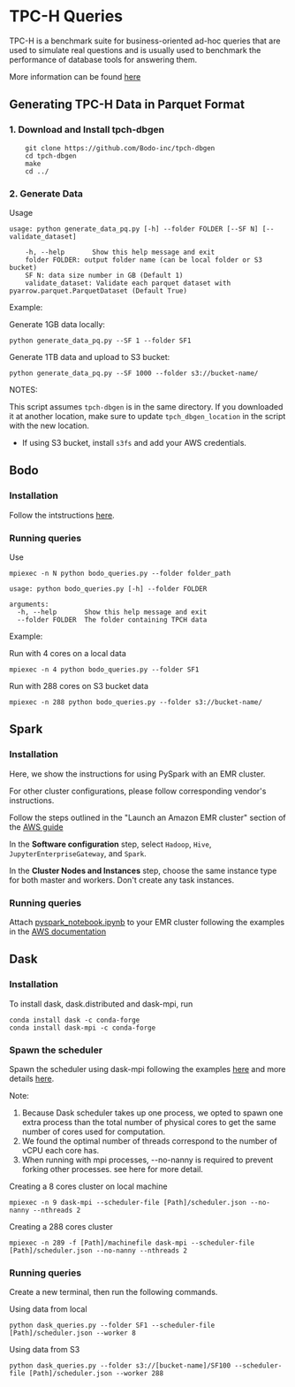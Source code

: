# TPC-H Queries 

TPC-H is a benchmark suite for business-oriented ad-hoc queries that are used to simulate real questions and is usually used to benchmark the performance of database tools for answering them.

More information can be found [here](http://www.tpc.org/tpch/)

## Generating TPC-H Data in Parquet Format

### 1. Download and Install tpch-dbgen

```
    git clone https://github.com/Bodo-inc/tpch-dbgen
    cd tpch-dbgen
    make
    cd ../
```

### 2. Generate Data


Usage

```
usage: python generate_data_pq.py [-h] --folder FOLDER [--SF N] [--validate_dataset]

    -h, --help       Show this help message and exit
    folder FOLDER: output folder name (can be local folder or S3 bucket)
    SF N: data size number in GB (Default 1)
    validate_dataset: Validate each parquet dataset with pyarrow.parquet.ParquetDataset (Default True)
```
Example:

Generate 1GB data locally: 

`python generate_data_pq.py --SF 1 --folder SF1`

Generate 1TB data and upload to S3 bucket: 

`python generate_data_pq.py --SF 1000 --folder s3://bucket-name/`

NOTES:

This script assumes `tpch-dbgen` is in the same directory. If you downloaded it at another location, make sure to update `tpch_dbgen_location` in the script with the new location.

- If using S3 bucket, install `s3fs` and add your AWS credentials.


## Bodo

### Installation

Follow the intstructions [here](https://docs.bodo.ai/dev/source/install.html).

### Running queries

Use 

`mpiexec -n N python bodo_queries.py --folder folder_path`

```
usage: python bodo_queries.py [-h] --folder FOLDER

arguments:
  -h, --help       Show this help message and exit
  --folder FOLDER  The folder containing TPCH data

```
Example:

Run with 4 cores on a local data

`mpiexec -n 4 python bodo_queries.py --folder SF1`

Run with 288 cores on S3 bucket data

`mpiexec -n 288 python bodo_queries.py --folder s3://bucket-name/`

## Spark

### Installation

Here, we show the instructions for using PySpark with an EMR cluster. 

For other cluster configurations, please follow corresponding vendor's instructions.

Follow the steps outlined in the "Launch an Amazon EMR cluster" section of the [AWS guide](https://docs.aws.amazon.com/emr/latest/ManagementGuide/emr-gs-launch-sample-cluster.html)

In the **Software configuration** step, select `Hadoop`, `Hive`, `JupyterEnterpriseGateway`, and `Spark`.

In the **Cluster Nodes and Instances** step, choose the same instance type for both master and workers. Don't create any task instances. 

### Running queries

Attach [pyspark\_notebook.ipynb](./pyspark_notebook.ipynb) to your EMR cluster following the examples in the [AWS documentation](https://docs.aws.amazon.com/emr/latest/ManagementGuide/emr-managed-notebooks-create.html)

## Dask

### Installation

To install dask, dask.distributed and dask-mpi, run

```
conda install dask -c conda-forge
conda install dask-mpi -c conda-forge
```

### Spawn the scheduler


Spawn the scheduler using dask-mpi following the examples [here](https://mpi.dask.org/en/latest/) and more details [here](https://docs.dask.org/en/latest/how-to/deploy-dask/hpc.html).

Note: 
1. Because Dask scheduler takes up one process, we opted to spawn one extra process than the total number of physical cores to get the same number of cores used for computation. 
2. We found the optimal number of threads correspond to the number of vCPU each core has. 
3. When running with mpi processes, --no-nanny is required to prevent forking other processes. see here for more detail.

Creating a 8 cores cluster on local machine

`mpiexec -n 9 dask-mpi --scheduler-file [Path]/scheduler.json --no-nanny --nthreads 2`

Creating a 288 cores cluster 

`mpiexec -n 289 -f [Path]/machinefile dask-mpi --scheduler-file [Path]/scheduler.json --no-nanny --nthreads 2`

### Running queries

Create a new terminal, then run the following commands.

Using data from local

`python dask_queries.py --folder SF1 --scheduler-file [Path]/scheduler.json --worker 8`

Using data from S3

`python dask_queries.py --folder s3://[bucket-name]/SF100 --scheduler-file [Path]/scheduler.json --worker 288`
 


